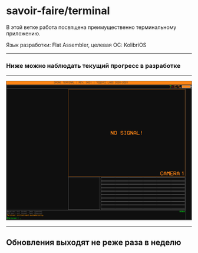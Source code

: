 # savoir-faire/terminal
В этой ветке работа посвящена преимущественно терминальному приложению.

Язык разработки: Flat Assembler, целевая ОС: KolibriOS
***
### Ниже можно наблюдать текущий прогресс в разработке
***
![Application prewiew](https://github.com/Serafimuschka/savoir-faire/blob/terminal/terminal/previews/terminal_preview_01.png)
***
## Обновления выходят не реже раза в неделю
